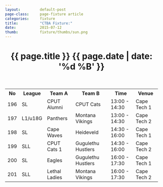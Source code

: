 ```yaml
---
layout: 		default-post
page-class: 	page-fixture article
categories: 	fixture
title:  		"CTBA Fixture:"
date:   		2015-07-12
thumb: 			fixture/thumbs/sun.png
---
```


<header class="post-header">
	<h1>{{ page.title }} {{ page.date | date: '%d %B' }}</h1>
</header>

<table>
<tr class="mvbc"><th>No</th><th>League</th><th>Team A</th><th>Team B</th><th>Time</th><th>Venue</th></tr>
 <tr><td>196</td><td>SL</td><td>CPUT Alumni</td><td>CPUT Cats</td><td>13:00 - 14:30</td><td>Cape Tech 1</td></tr>
 <tr class="mvbc"><td>197</td><td>L1/u18G</td><td>Panthers</td><td>Montana Vikings</td><td>13:00 - 14:30</td><td>Cape Tech 2</td></tr>
 <tr><td>198</td><td>SL</td><td>Cape Waves</td><td>Heideveld</td><td>14:30 - 16:00</td><td>Cape Tech 1</td></tr>
 <tr><td>199</td><td>SLL</td><td>CPUT Cats 1</td><td>Gugulethu Hustlers</td><td>14:30 - 16:00</td><td>Cape Tech 2</td></tr>
 <tr><td>200</td><td>SL</td><td>Eagles</td><td>Gugulethu Hustlers</td><td>16:00 - 17:30</td><td>Cape Tech 1</td></tr>
 <tr class="mvbc"><td>201</td><td>SLL</td><td>Lethal Ladies</td><td>Montana Vikings</td><td>16:00 - 17:30</td><td>Cape Tech 2</td></tr>
</table>
